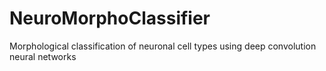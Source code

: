 # NeuroMorphoClassifier

Morphological classification of neuronal cell types using deep convolution neural networks
